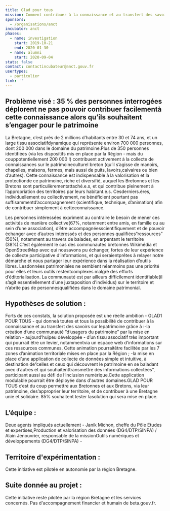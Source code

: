 ```yaml
---
title: Glad pour tous
mission: Comment contribuer à la connaissance et au transfert des savoirs sur le patrimoine breton
sponsors:
  - /organisations/anct
incubator: anct
phases:
  - name: investigation
    start: 2019-10-21
    end: 2020-01-30
  - name: alumni
    start: 2020-09-04
stats: false
contact: contactincubateur@anct.gouv.fr
usertypes:
  - particulier
link: ''
---
```

## Problème visé : 35 % des personnes interrogées déplorent ne pas pouvoir contribuer facilementà cette connaissance alors qu’ils souhaitent s’engager pour le patrimoine

La Bretagne, c’est près de 2 millions d'habitants entre 30 et 74 ans, et un large tissu associatifdynamique qui représente environ 700 000 personnes, dont 200 000 dans le domaine du patrimoine.Plus de 350 personnes identifiées (via les dispositifs mis en place par la Région - mais du couppotentiellement 200 000 !) contribuent activement à la collecte de connaissances sur le patrimoineculturel breton (qu’il s’agisse de manoirs, chapelles, maisons, fermes, mais aussi de puits, lavoirs,calvaires ou bien d’autres). Cette connaissance est indispensable à la valorisation et la protectionde ce patrimoine, riche et diversifié, auquel les Bretonnes et les Bretons sont particulièrementattaché.e.s, et qui contribue pleinement à l’appropriation des territoires par leurs habitant.e.s. Cesderniers.ères, individuellement ou collectivement, ne bénéficient pourtant pas suffisammentd’accompagnement (scientifique, technique, d’animation) afin de contribuer simplement à cetteconnaissance.

Les personnes intéressées expriment au contraire le besoin de mener ces activités de manière collective(67%, notamment entre amis, en famille ou au sein d’une association), d’être accompagnéesscientifiquement et de pouvoir échanger avec d’autres intéressés et des personnes qualifiées“ressources” (50%), notamment au travers de balades, en arpentant le territoire (38%).C’est également le cas des communautés bretonnes Wikimédia et OpenStreetMap avec qui nousavons pu échanger, fortes de leur expérience de collecte participative d’informations, et qui seraientprêtes à relayer notre démarche et nous partager leur expérience dans la réalisation d’outils libres. Lesdonnées patrimoniales ne semblent néanmoins pas une priorité pour elles et leurs outils restentcomplexes malgré des efforts d’éditorialisation. La communauté est par ailleurs difficilement identifiable(il s’agit essentiellement d’une juxtaposition d'individus) sur le territoire et n’abrite pas de personnesqualifiées dans le domaine patrimonial.

## Hypothèses de solution :

Forts de ces constats, la solution proposée est une réelle ambition - GLAD1 POUR TOUS - qui donneà toutes et tous la possibilité de contribuer à la connaissance et au transfert des savoirs sur lepatrimoine grâce à :-la création d’une communauté “d’usagers du patrimoine” par la mise en relation - aujourd’huipeu développée - d’un tissu associatif très important qui pourrait être un levier, notammentvia un espace web d’informations sur ces ressources communes. Cette animation pourraitêtre facilitée par les 7 zones d’animation territoriale mises en place par la Région ; -la mise en place d’une application de collecte de données simple et intuitive, à destination de“celles et ceux qui découvrent le patrimoine en se baladant avec d’autres et qui souhaitenttransmettre des informations collectées”, participant aussi au défi de l’inclusion numérique.Cette application modulable pourrait être déployée dans d'autres domaines.GLAD POUR TOUS c’est du coup permettre aux Bretonnes et aux Bretons, via leur patrimoine, des’approprier leur territoire, et de contribuer à une Bretagne unie et solidaire. 85% souhaitent tester lasolution qui sera mise en place.

## L’équipe :

Deux agents impliqués actuellement - Janik Michon, cheffe du Pôle Etudes et expertises,Production et valorisation des données (DG4/DTP/SINPA) / Alain Jenouvrier, responsable de la missionOutils numériques et développements (DG4/DTP/SINPA) -

## Territoire d'expérimentation :

Cette initiative est pilotée en autonomie par la région Bretagne.

## Suite donnée au projet :

Cette initiative reste pilotée par la région Bretagne et les services concernés. Pas d'accompagnement financier et humain de beta.gouv.fr.
